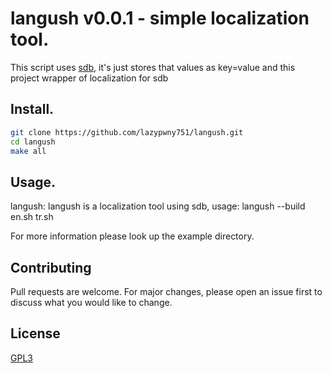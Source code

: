 # langush v0.0.1 - simple localization tool.

This script uses [sdb](https://github.com/radareorg/sdb.git), it's just stores that values as key=value and this project wrapper of localization for sdb

## Install.
```sh
git clone https://github.com/lazypwny751/langush.git
cd langush
make all
```

## Usage.
langush: langush is a localization tool using sdb,
usage: langush --build en.sh tr.sh

For more information please look up the example directory.

## Contributing
Pull requests are welcome. For major changes, please open an issue first to discuss what you would like to change.

## License
[GPL3](https://choosealicense.com/licenses/gpl-3.0/)
